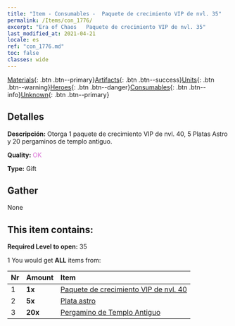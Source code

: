 ```yaml
---
title: "Item - Consumables -  Paquete de crecimiento VIP de nvl. 35"
permalink: /Items/con_1776/
excerpt: "Era of Chaos   Paquete de crecimiento VIP de nvl. 35"
last_modified_at: 2021-04-21
locale: es
ref: "con_1776.md"
toc: false
classes: wide
---
```

 [Materials](/es/Items/){: .btn .btn--primary}[Artifacts](/es/Items/Artifacts/){: .btn .btn--success}[Units](/es/Items/Units/){: .btn .btn--warning}[Heroes](/es/Items/Heroes/){: .btn .btn--danger}[Consumables](/es/Items/Consumables/){: .btn .btn--info}[Unknown](/es/Items/Unknown/){: .btn .btn--primary}

## Detalles
 **Descripción:** Otorga 1 paquete de crecimiento VIP de nvl. 40, 5 Platas Astro y 20 pergaminos de templo antiguo.

 **Quality:** <span style="color: #DA70D6">OK</span>

 **Type:** Gift

## Gather

  None

## This item contains:

 **Required Level to open:** 35

 1 You would get **ALL** items  from:

  | Nr | Amount |     Item    |
  |:---|:-------|:------------|
  | 1 |  **1x** | [ Paquete de crecimiento VIP de nvl. 40](/es/Items/con_1777/) |  | 
  | 2 |  **5x** | [Plata astro](/es/Items/con_969/) |  | 
  | 3 |  **20x** | [Pergamino de Templo Antiguo](/es/Items/con_697/) |  | 
